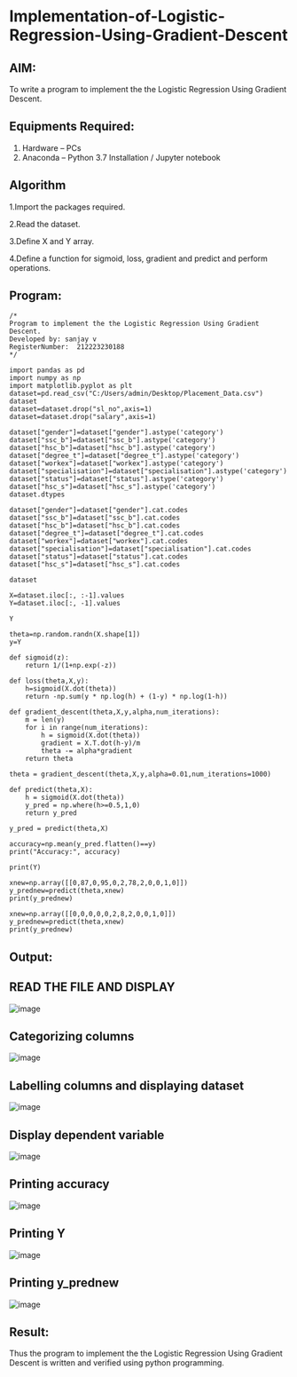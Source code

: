 # Implementation-of-Logistic-Regression-Using-Gradient-Descent

## AIM:
To write a program to implement the the Logistic Regression Using Gradient Descent.

## Equipments Required:
1. Hardware – PCs
2. Anaconda – Python 3.7 Installation / Jupyter notebook

## Algorithm
1.Import the packages required.

2.Read the dataset.

3.Define X and Y array.

4.Define a function for sigmoid, loss, gradient and predict and perform operations.

## Program:
```
/*
Program to implement the the Logistic Regression Using Gradient Descent.
Developed by: sanjay v
RegisterNumber:  212223230188
*/
```
```
import pandas as pd
import numpy as np
import matplotlib.pyplot as plt
dataset=pd.read_csv("C:/Users/admin/Desktop/Placement_Data.csv")
dataset
dataset=dataset.drop("sl_no",axis=1)
dataset=dataset.drop("salary",axis=1)

dataset["gender"]=dataset["gender"].astype('category')
dataset["ssc_b"]=dataset["ssc_b"].astype('category')
dataset["hsc_b"]=dataset["hsc_b"].astype('category')
dataset["degree_t"]=dataset["degree_t"].astype('category')
dataset["workex"]=dataset["workex"].astype('category')
dataset["specialisation"]=dataset["specialisation"].astype('category')
dataset["status"]=dataset["status"].astype('category')
dataset["hsc_s"]=dataset["hsc_s"].astype('category')
dataset.dtypes
```
```
dataset["gender"]=dataset["gender"].cat.codes
dataset["ssc_b"]=dataset["ssc_b"].cat.codes
dataset["hsc_b"]=dataset["hsc_b"].cat.codes
dataset["degree_t"]=dataset["degree_t"].cat.codes
dataset["workex"]=dataset["workex"].cat.codes
dataset["specialisation"]=dataset["specialisation"].cat.codes
dataset["status"]=dataset["status"].cat.codes
dataset["hsc_s"]=dataset["hsc_s"].cat.codes

dataset

X=dataset.iloc[:, :-1].values
Y=dataset.iloc[:, -1].values

Y

theta=np.random.randn(X.shape[1])
y=Y

def sigmoid(z):
    return 1/(1+np.exp(-z))

def loss(theta,X,y):
    h=sigmoid(X.dot(theta))
    return -np.sum(y * np.log(h) + (1-y) * np.log(1-h))

def gradient_descent(theta,X,y,alpha,num_iterations):
    m = len(y)
    for i in range(num_iterations):
        h = sigmoid(X.dot(theta))
        gradient = X.T.dot(h-y)/m
        theta -= alpha*gradient
    return theta
    
theta = gradient_descent(theta,X,y,alpha=0.01,num_iterations=1000)

def predict(theta,X):
    h = sigmoid(X.dot(theta))
    y_pred = np.where(h>=0.5,1,0)
    return y_pred
    
y_pred = predict(theta,X)

accuracy=np.mean(y_pred.flatten()==y)
print("Accuracy:", accuracy)

print(Y)

xnew=np.array([[0,87,0,95,0,2,78,2,0,0,1,0]])
y_prednew=predict(theta,xnew)
print(y_prednew)

xnew=np.array([[0,0,0,0,0,2,8,2,0,0,1,0]])
y_prednew=predict(theta,xnew)
print(y_prednew)
```

## Output:
## READ THE FILE AND DISPLAY
![image](https://github.com/sanjayy2431/-Implementation-of-Logistic-Regression-Using-Gradient-Descent/assets/149365143/460425bf-6662-4a93-a698-279049bba57b)
## Categorizing columns
![image](https://github.com/sanjayy2431/-Implementation-of-Logistic-Regression-Using-Gradient-Descent/assets/149365143/1d8f1ac1-d1a0-48b5-b5e8-7ab041d1d221)
## Labelling columns and displaying dataset
![image](https://github.com/sanjayy2431/-Implementation-of-Logistic-Regression-Using-Gradient-Descent/assets/149365143/ae719c03-a6f6-4649-9551-590ee6551272)
## Display dependent variable
![image](https://github.com/sanjayy2431/-Implementation-of-Logistic-Regression-Using-Gradient-Descent/assets/149365143/7acfad5e-ce5f-4f04-9f8a-ac8af978b563)

## Printing accuracy
![image](https://github.com/sanjayy2431/-Implementation-of-Logistic-Regression-Using-Gradient-Descent/assets/149365143/7e8c153e-da8b-4257-a1ec-766bfc030699)
## Printing Y
![image](https://github.com/sanjayy2431/-Implementation-of-Logistic-Regression-Using-Gradient-Descent/assets/149365143/b08ef751-3d07-4358-840f-064751526159)
## Printing y_prednew
![image](https://github.com/sanjayy2431/-Implementation-of-Logistic-Regression-Using-Gradient-Descent/assets/149365143/f845cf95-f8b9-440a-b8cb-d6edcc7f47cb)












## Result:
Thus the program to implement the the Logistic Regression Using Gradient Descent is written and verified using python programming.

